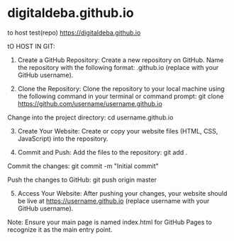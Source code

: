 # digitaldeba.github.io
to host test(repo)
https://digitaldeba.github.io

tO HOST IN GIT:

1) Create a GitHub Repository:
Create a new repository on GitHub.
Name the repository with the following format: <username>.github.io (replace <username> with your GitHub username).

2) Clone the Repository:
Clone the repository to your local machine using the following command in your terminal or command prompt:
git clone https://github.com/username/username.github.io

Change into the project directory:
cd username.github.io

3) Create Your Website:
Create or copy your website files (HTML, CSS, JavaScript) into the repository.

4) Commit and Push:
Add the files to the repository:
git add .

Commit the changes:
git commit -m "Initial commit"

Push the changes to GitHub:
git push origin master

5) Access Your Website:
After pushing your changes, your website should be live at https://username.github.io (replace username with your GitHub username).

Note: Ensure your main page is named index.html for GitHub Pages to recognize it as the main entry point.

